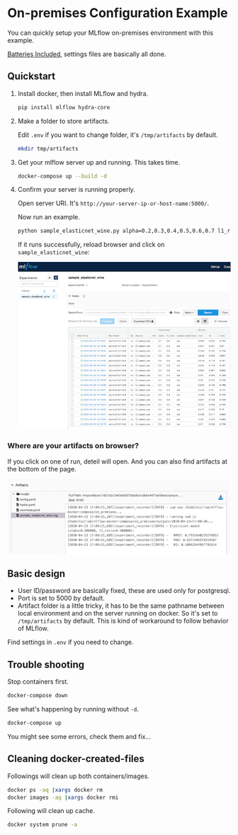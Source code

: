 # On-premises Configuration Example

You can quickly setup your MLflow on-premises environment with this example.

 [Batteries Included](https://www.python.org/dev/peps/pep-0206/#batteries-included-philosophy), settings files are basically all done.

## Quickstart

1. Install docker, then install MLflow and hydra.

    ```sh
    pip install mlflow hydra-core
    ```

2. Make a folder to store artifacts.

    Edit `.env` if you want to change folder, it's `/tmp/artifacts` by default.

    ```sh
    mkdir tmp/artifacts
    ```

3. Get your mlflow server up and running. This takes time.

    ```sh
    docker-compose up --build -d
    ```

4. Confirm your server is running properly.

    Open server URI. It's `http://your-server-ip-or-host-name:5000/`.

    Now run an example.

    ```sh
    python sample_elasticnet_wine.py alpha=0.2,0.3,0.4,0.5,0.6,0.7 l1_ratio=0.4,0.5,0.6 -m
    ```

    If it runs successfully, reload browser and click on `sample_elasticnet_wine`:

    ![result image](sample/on_pre_1.png)

### Where are your artifacts on browser?

If you click on one of run, deteil will open. And you can also find artifacts at the bottom of the page.

![result image](sample/on_pre_2.png)

## Basic design

- User ID/password are basically fixed, these are used only for postgresql.
- Port is set to 5000 by default.
- Artifact folder is a little tricky, it has to be the same pathname between local environment and on the server running on docker. So it's set to `/tmp/artifacts` by default. This is kind of workaround to follow behavior of MLflow.

Find settings in `.env` if you need to change.

## Trouble shooting

Stop containers first.

```sh
docker-compose down
```

See what's happening by running without `-d`.

```sh
docker-compose up
```

You might see some errors, check them and fix...

## Cleaning docker-created-files

Followings will clean up both containers/images.

```sh
docker ps -aq |xargs docker rm
docker images -aq |xargs docker rmi
```

Following will clean up cache.

```sh
docker system prune -a
```
